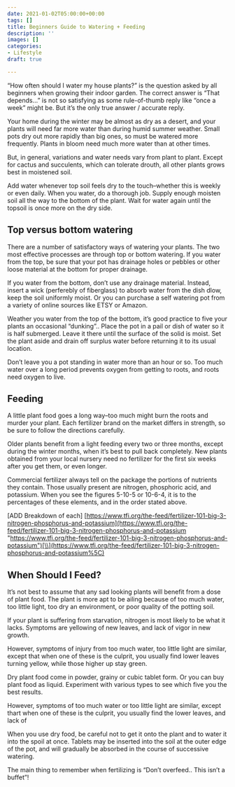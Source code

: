```yaml
---
date: 2021-01-02T05:00:00+00:00
tags: []
title: Beginners Guide to Watering + Feeding
description: ''
images: []
categories:
- Lifestyle
draft: true

---
```

“How often should I water my house plants?” is the question asked by all beginners when growing their indoor garden. The correct answer is “That depends...” is not so satisfying as some rule-of-thumb reply like “once a week” might be. But it’s the only true answer / accurate reply.

Your home during the winter may be almost as dry as a desert, and your plants will need far more water than during humid summer weather. Small pots dry out more rapidly than big ones, so must be watered more frequently. Plants in bloom need much more water than at other times.

But, in general, variations and water needs vary from plant to plant. Except for cactus and succulents, which can tolerate drouth, all other plants grows best in moistened soil.

Add water whenever top soil feels dry to the touch–whether this is weekly or even daily. When you water, do a thorough job. Supply enough moisten soil all the way to the bottom of the plant. Wait for water again until the topsoil is once more on the dry side.

## Top versus bottom watering

There are a number of satisfactory ways of watering your plants. The two most effective processes are through top or bottom watering. If you water from the top, be sure that your pot has drainage holes or pebbles or other loose material at the bottom for proper drainage.

If you water from the bottom, don’t use any drainage material. Instead, insert a wick (perferebly of fiberglass) to absorb water from the dish dlow, keep the soil uniformly moist. Or you can purchase a self watering pot from a variety of online sources like ETSY or Amazon.

Weather you water from the top of the bottom, it’s good practice to five your plants an occasional “dunking”.. Place the pot in a pail or dish of water so it is half submerged. Leave it there until the surface of the solid is moist. Set the plant aside and drain off surplus water before returning it to its usual location.

Don’t leave you a pot standing in water more than an hour or so. Too much water over a long period prevents oxygen from getting to roots, and roots need oxygen to live.

## Feeding

A little plant food goes a long way–too much might burn the roots and murder your plant. Each fertilizer brand on the market differs in strength, so be sure to follow the directions carefully.

Older plants benefit from a light feeding every two or three months, except during the winter months, when it’s best to pull back completely. New plants obtained from your local nursery need no fertilizer for the first six weeks after you get them, or even longer.

Commercial fertilizer always tell on the package the portions of nutrients they contain. Those usually present are nitrogen, phosphoric acid, and potassium. When you see the figures 5-10-5 or 10-6-4, it is to the percentages of these elements, and in the order stated above.

\[ADD Breakdown of each\] [https://www.tfi.org/the-feed/fertilizer-101-big-3-nitrogen-phosphorus-and-potassium](https://www.tfi.org/the-feed/fertilizer-101-big-3-nitrogen-phosphorus-and-potassium "https://www.tfi.org/the-feed/fertilizer-101-big-3-nitrogen-phosphorus-and-potassium")[\\](https://www.tfi.org/the-feed/fertilizer-101-big-3-nitrogen-phosphorus-and-potassium%5C)

## When Should I Feed?

It’s not best to assume that any sad looking plants will benefit from a dose of plant food. The plant is more apt to be ailing because of too much water, too little light, too dry an environment, or poor quality of the potting soil.

If your plant is suffering from starvation, nitrogen is most likely to be what it lacks. Symptoms are yellowing of new leaves, and lack of vigor in new growth.

However, symptoms of injury from too much water, too little light are similar, except that when one of these is the culprit, you usually find lower leaves turning yellow, while those higher up stay green.

Dry plant food come in powder, grainy or cubic tablet form. Or you can buy plant food as liquid. Experiment with various types to see which five you the best results.

However, symptoms of too much water or too little light are similar, except thart when one of these is the culprit, you usually find the lower leaves, and lack of

When you use dry food, be careful not to get it onto the plant and to water it into the spoil at once. Tablets may be inserted into the soil at the outer edge of the pot, and will gradually be absorbed in the course of successive watering.

The main thing to remember when fertilizing is “Don’t overfeed.. This isn’t a buffet”!